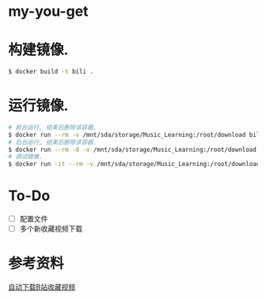 # my-you-get

# 构建镜像.

```bash
$ docker build -t bili .
```

# 运行镜像.

```bash
# 前台运行, 结束后删除该容器.
$ docker run --rm -v /mnt/sda/storage/Music_Learning:/root/download bili
# 后台运行, 结束后删除该容器.
$ docker run --rm -d -v /mnt/sda/storage/Music_Learning:/root/download bili
# 调试镜像.
$ docker run -it --rm -v /mnt/sda/storage/Music_Learning:/root/download bili /bin/bash
```
# To-Do
- [ ] 配置文件
- [ ] 多个新收藏视频下载
# 参考资料

[自动下载B站收藏视频](https://blog.left.pink/archives/3073)
